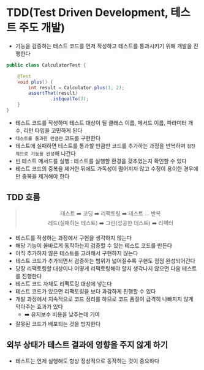 # TDD(Test Driven Development, 테스트 주도 개발)

- 기능을 검증하는 테스트 코드를 먼저 작성하고 테스트를 통과시키기 위해 개발을 진행한다

```java
public class CalculatorTest {

    @Test
    void plus() {
        int result = Calculator.plus(1, 2);
        assertThat(result)
                .isEqualTo(3);
    }
}
```

- 테스트 코드를 작성하며 테스트 대상이 될 클래스 이름, 메서드 이름, 파라미터 개수, 리턴 타입을 고민하게 된다
- `테스트를 통과한 만큼만` 코드를 구현한다
- 테스트에 실패하면 테스트를 통과할 만큼만 코드를 추가하는 과정을 반복하며 `점진적으로 기능을 완성`해 나간다
- 빈 테스트 메서드를 실행 : 테스트를 실행할 환경을 갖추었는지 확인할 수 있다
- 테스트 코드의 중복을 제거한 뒤에도 가독성이 떨어지지 않고 수정이 용이한 경우에만 중복을 제거해야 한다

## TDD 흐름

<div align="center">

> 테스트 ➡️ 코딩 ➡️ 리팩토링 ➡️ 테스트 ... 반복<br />
> 레드(실패하는 테스트) ➡️ 그린(성공한 테스트) ➡️ 리팩터

</div>

- 테스트를 작성하는 과정에서 구현을 생각하지 않는다
- 해당 기능이 올바르게 동작하는지 검증할 수 있는 테스트 코드를 만든다
- 아직 추가하지 않은 테스트를 고려해서 구현하지 않는다
- 테스트 코드가 추가되면서 검증하는 범위가 넓어질수록 구현도 점점 완성되어간다
- 당장 리팩토링할 대상이나 어떻게 리팩토링해야 할지 생각나지 않으면 다음 테스트를 진행한다
- 테스트 코드 자체도 리팩토링 대상에 넣는다
- 테스트 코드가 있으면 리팩토링을 보다 과감하게 진행할 수 있다
- 개발 과정에서 지속적으로 코드 정리를 하므로 코드 품질이 급격히 나빠지지 않게 막아주는 효과가 있다
  - ➡️ 유지보수 비용을 낮추는데 기여
- 잘못된 코드가 배포되는 것을 방지한다

## 외부 상태가 테스트 결과에 영향을 주지 않게 하기

- 테스트는 언제 실행해도 항상 정상적으로 동작하는 것이 중요하다
